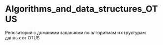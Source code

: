 # Algorithms_and_data_structures_OTUS
Репозиторий с доманими заданиями по алгоритмам и структурам данных от OTUS
